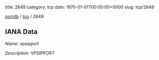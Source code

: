 title: 2649
category: tcp
date: 1970-01-01T00:00:00+0000
slug: tcp/2649

[portdb](/) / [tcp](/category/tcp.html) / 2649


## IANA Data

_Name:_ vpsipport

_Description:_ VPSIPPORT

